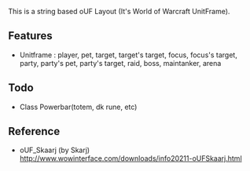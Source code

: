 This is a string based oUF Layout (It's World of Warcraft UnitFrame).

## Features
+ Unitframe : player, pet, target, target's target, focus, focus's target, party, party's pet, party's target, raid, boss, maintanker, arena

## Todo
+ Class Powerbar(totem, dk rune, etc)

## Reference
+ oUF_Skaarj (by Skarj) http://www.wowinterface.com/downloads/info20211-oUFSkaarj.html
